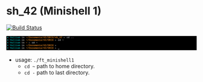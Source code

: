 sh_42 (Minishell 1)
==================
[![Build Status](https://travis-ci.org/Vallium/sh_42.svg)](https://travis-ci.org/Vallium/sh_42)

![alt tag](img/screenshot1.png)

- usage: ```./ft_minishell1```
	* ```cd ~```  path to home directory.
	* ```cd -```  path to last directory.